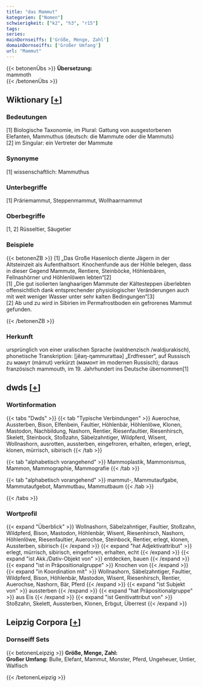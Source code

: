 ```yaml
---
title: "das Mammut"
kategorien: ["Nomen"]
schwierigkeit: ["k2", "h3", "r15"]
tags:
series:
mainDornseiffs: ['Größe, Menge, Zahl']
domainDornseiffs: ['Großer Umfang']
url: "Mammut"
---
```


{{< betonenÜbs >}}
**Übersetzung:**  
mammoth  
{{< /betonenÜbs >}}

## Wiktionary [[+](https://de.wiktionary.org/wiki/Mammut)]

### Bedeutungen
[1] Biologische Taxonomie, im Plural: Gattung von ausgestorbenen Elefanten, Mammuthus (deutsch: die Mammute oder die Mammuts)  
[2] im Singular: ein Vertreter der Mammute  

### Synonyme
[1] wissenschaftlich: Mammuthus  

### Unterbegriffe
[1] Präriemammut, Steppenmammut, Wollhaarmammut  

### Oberbegriffe
[1, 2] Rüsseltier, Säugetier  

### Beispiele
{{< betonenZB >}}
[1] „Das Große Hasenloch diente Jägern in der Altsteinzeit als Aufenthaltsort. Knochenfunde aus der Höhle belegen, dass in dieser Gegend Mammute, Rentiere, Steinböcke, Höhlenbären, Fellnashörner und Höhlenlöwen lebten“[2]  
[1] „Die gut isolierten langhaarigen Mammute der Kältesteppen überlebten offensichtlich dank entsprechender physiologischer Veränderungen auch mit weit weniger Wasser unter sehr kalten Bedingungen“[3]  
[2] Ab und zu wird in Sibirien im Permafrostboden ein gefrorenes Mammut gefunden.  

{{< /betonenZB >}}
### Herkunft
ursprünglich von einer uralischen Sprache (waldnenzisch /waldjurakisch), phonetische Transkription: [jěaŋ-ŋammurəttaə] „Erdfresser“, auf Russisch zu мамут (mámut) verkürzt (мамонт im modernen Russisch); daraus französisch mammouth, im 19. Jahrhundert ins Deutsche übernommen[1]  



## dwds [[+](https://www.dwds.de/wb/Mammut)]

### Wortinformation
{{< tabs "Dwds" >}}
{{< tab "Typische Verbindungen" >}}
Auerochse, Aussterben, Bison, Elfenbein, Faultier, Höhlenbär, Höhlenlöwe, Klonen, Mastodon, Nachbildung, Nashorn, Rentier, Riesenfaultier, Riesenhirsch, Skelett, Steinbock, Stoßzahn, Säbelzahntiger, Wildpferd, Wisent, Wollnashorn, ausrotten, aussterben, eingefroren, erhalten, erlegen, erlegt, klonen, mürrisch, sibirisch
{{< /tab >}}

{{< tab "alphabetisch vorangehend" >}}
Mammoplastik, Mammonismus, Mammon, Mammographie, Mammografie
{{< /tab >}}

{{< tab "alphabetisch vorangehend" >}}
mammut-, Mammutaufgabe, Mammutaufgebot, Mammutbau, Mammutbaum
{{< /tab >}}

{{< /tabs >}}

### Wortprofil
{{< expand "Überblick" >}} Wollnashorn, Säbelzahntiger, Faultier, Stoßzahn, Wildpferd, Bison, Mastodon, Höhlenbär, Wisent, Riesenhirsch, Nashorn, Höhlenlöwe, Riesenfaultier, Auerochse, Steinbock, Rentier, erlegt, klonen, Aussterben, sibirisch {{< /expand >}}
{{< expand "hat Adjektivattribut" >}} erlegt, mürrisch, sibirisch, eingefroren, erhalten, echt {{< /expand >}}
{{< expand "ist Akk./Dativ-Objekt von" >}} entdecken, bauen {{< /expand >}}
{{< expand "ist in Präpositionalgruppe" >}} Knochen von {{< /expand >}}
{{< expand "in Koordination mit" >}} Wollnashorn, Säbelzahntiger, Faultier, Wildpferd, Bison, Höhlenbär, Mastodon, Wisent, Riesenhirsch, Rentier, Auerochse, Nashorn, Bär, Pferd {{< /expand >}}
{{< expand "ist Subjekt von" >}} aussterben {{< /expand >}}
{{< expand "hat Präpositionalgruppe" >}} aus Eis {{< /expand >}}
{{< expand "ist Genitivattribut von" >}} Stoßzahn, Skelett, Aussterben, Klonen, Erbgut, Überrest {{< /expand >}}

## Leipzig Corpora [[+](https://corpora.uni-leipzig.de/en/res?word=Mammut&corpusId=deu_newscrawl-public_2018)]

### Dornseiff Sets
{{< betonenLeipzig >}}
**Größe, Menge, Zahl:**  
**Großer Umfang:** Bulle, Elefant, Mammut, Monster, Pferd, Ungeheuer, Untier, Walfisch  

{{< /betonenLeipzig >}}
